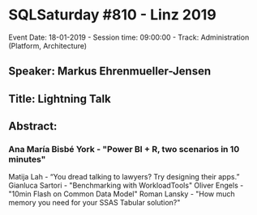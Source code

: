 # SQLSaturday #810 - Linz 2019
Event Date: 18-01-2019 - Session time: 09:00:00 - Track: Administration (Platform, Architecture)
## Speaker: Markus Ehrenmueller-Jensen
## Title: Lightning Talk
## Abstract:
### Ana María Bisbé York - "Power BI + R, two scenarios in 10 minutes"
Matija Lah - “You dread talking to lawyers? Try designing their apps.”
Gianluca Sartori - "Benchmarking with WorkloadTools"
Oliver Engels - "10min Flash on Common Data Model"
Roman Lansky - "How much memory you need for your SSAS Tabular solution?"
